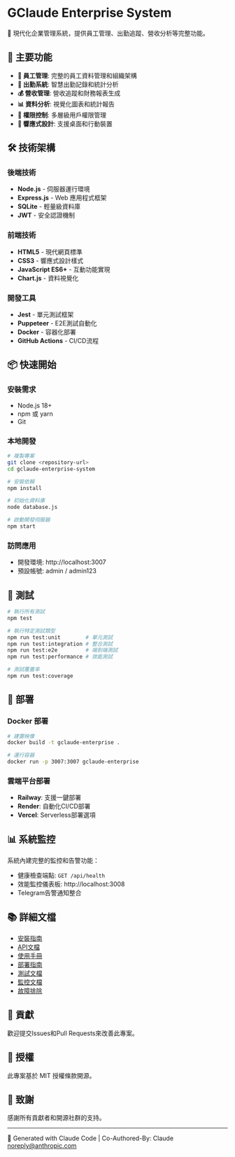 # GClaude Enterprise System

🚀 現代化企業管理系統，提供員工管理、出勤追蹤、營收分析等完整功能。

## 🌟 主要功能

- **👥 員工管理**: 完整的員工資料管理和組織架構
- **📅 出勤系統**: 智慧出勤記錄和統計分析  
- **💰 營收管理**: 營收追蹤和財務報表生成
- **📊 資料分析**: 視覺化圖表和統計報告
- **🔐 權限控制**: 多層級用戶權限管理
- **📱 響應式設計**: 支援桌面和行動裝置

## 🛠️ 技術架構

### 後端技術
- **Node.js** - 伺服器運行環境
- **Express.js** - Web 應用程式框架  
- **SQLite** - 輕量級資料庫
- **JWT** - 安全認證機制

### 前端技術
- **HTML5** - 現代網頁標準
- **CSS3** - 響應式設計樣式
- **JavaScript ES6+** - 互動功能實現
- **Chart.js** - 資料視覺化

### 開發工具
- **Jest** - 單元測試框架
- **Puppeteer** - E2E測試自動化
- **Docker** - 容器化部署
- **GitHub Actions** - CI/CD流程

## 📦 快速開始

### 安裝需求
- Node.js 18+
- npm 或 yarn
- Git

### 本地開發
```bash
# 複製專案
git clone <repository-url>
cd gclaude-enterprise-system

# 安裝依賴
npm install

# 初始化資料庫
node database.js

# 啟動開發伺服器
npm start
```

### 訪問應用
- 開發環境: http://localhost:3007
- 預設帳號: admin / admin123

## 🧪 測試

```bash
# 執行所有測試
npm test

# 執行特定測試類型
npm run test:unit        # 單元測試
npm run test:integration # 整合測試  
npm run test:e2e         # 端到端測試
npm run test:performance # 效能測試

# 測試覆蓋率
npm run test:coverage
```

## 🚀 部署

### Docker 部署
```bash
# 建置映像
docker build -t gclaude-enterprise .

# 運行容器  
docker run -p 3007:3007 gclaude-enterprise
```

### 雲端平台部署
- **Railway**: 支援一鍵部署
- **Render**: 自動化CI/CD部署
- **Vercel**: Serverless部署選項

## 📊 系統監控

系統內建完整的監控和告警功能：
- 健康檢查端點: `GET /api/health`
- 效能監控儀表板: http://localhost:3008
- Telegram告警通知整合

## 📚 詳細文檔

- [安裝指南](docs/INSTALLATION.md)
- [API文檔](docs/API_DOCUMENTATION.md) 
- [使用手冊](docs/USER_GUIDE.md)
- [部署指南](docs/DEPLOYMENT.md)
- [測試文檔](docs/TESTING.md)
- [監控文檔](docs/MONITORING.md)
- [故障排除](docs/TROUBLESHOOTING.md)

## 🤝 貢獻

歡迎提交Issues和Pull Requests來改善此專案。

## 📄 授權

此專案基於 MIT 授權條款開源。

## 🙏 致謝

感謝所有貢獻者和開源社群的支持。

---

🤖 Generated with Claude Code | Co-Authored-By: Claude <noreply@anthropic.com>
